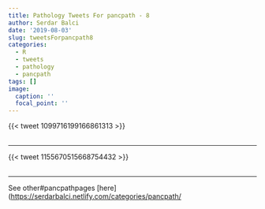 ```yaml
---
title: Pathology Tweets For pancpath - 8
author: Serdar Balci
date: '2019-08-03'
slug: tweetsForpancpath8
categories:
  - R
  - tweets
  - pathology
  - pancpath
tags: []
image:
  caption: ''
  focal_point: ''
---
```



{{< tweet 1099716199166861313 >}}
<br>
<br>
<hr>
{{< tweet 1155670515668754432 >}}
<br>
<br>
<hr>


See other#pancpathpages [here](https://serdarbalci.netlify.com/categories/pancpath/
